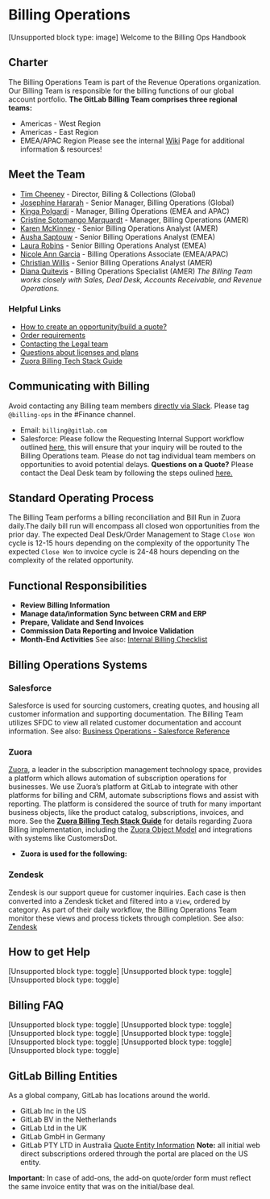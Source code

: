 # Billing Operations

[Unsupported block type: image]
Welcome to the Billing Ops Handbook
## Charter
The Billing Operations Team is part of the Revenue Operations organization. Our Billing Team is responsible for the billing functions of our global account portfolio.
**The GitLab Billing Team comprises three regional teams:**
- Americas - West Region
- Americas - East Region
- EMEA/APAC Region
Please see the internal [Wiki](https://gitlab.com/gitlab-com/Finance-Division/finance/-/wikis/Billing%20Operations%20&%20Accounts%20Receivable%20Wiki) Page for additional information & resources!
## Meet the Team
- [Tim Cheeney](https://handbook.gitlab.com/handbook/company/team/#tcheeney) - Director, Billing & Collections (Global)
- [Josephine Hararah](https://handbook.gitlab.com/handbook/company/team/#josephinehararah) - Senior Manager, Billing Operations (Global)
- [Kinga Polgardi](https://handbook.gitlab.com/handbook/company/team/#kingapolgardi) - Manager, Billing Operations (EMEA and APAC)
- [Cristine Sotomango Marquardt](https://handbook.gitlab.com/handbook/company/team/#csotomango) - Manager, Billing Operations (AMER)
- [Karen McKinney](https://handbook.gitlab.com/handbook/company/team/#k.mckinney) - Senior Billing Operations Analyst (AMER)
- [Ausha Saptouw](https://handbook.gitlab.com/handbook/company/team/#aushas) - Senior Billing Operations Analyst (EMEA)
- [Laura Robins](https://handbook.gitlab.com/handbook/company/team/#laurarobins) - Senior Billing Operations Analyst (EMEA)
- [Nicole Ann Garcia](https://handbook.gitlab.com/handbook/company/team/#nicoleannprecilla) - Billing Operations Associate (EMEA/APAC)
- [Christian Willis](https://handbook.gitlab.com/handbook/company/team/#christianwillis) - Senior Billing Operations Analyst (AMER)
- [Diana Quitevis](https://handbook.gitlab.com/handbook/company/team/#dquitevis) - Billing Operations Specialist (AMER)
*The Billing Team works closely with Sales, Deal Desk, Accounts Receivable, and Revenue Operations.*
### Helpful Links
- [How to create an opportunity/build a quote?](https://handbook.gitlab.com/handbook/sales/field-operations/sales-operations/deal-desk/)
- [Order requirements](https://handbook.gitlab.com/handbook/sales/field-operations/order-processing/)
- [Contacting the Legal team](https://handbook.gitlab.com/handbook/sales/field-operations/order-processing/#process-for-agreement-terms-negotiations-when-applicable-and-contacting-legal)
- [Questions about licenses and plans](https://handbook.gitlab.com/handbook/support/internal-support/#common-internal-requests---sales-team--customer-success-managers--accounts-receivable)
- [Zuora Billing Tech Stack Guide](https://internal.gitlab.com/handbook/finance/accounting/finance-ops/billing-ops/zuora-billing/)
## Communicating with Billing
Avoid contacting any Billing team members [directly via Slack](https://handbook.gitlab.com/handbook/communication/#avoid-direct-messages). Please tag `@billing-ops` in the #Finance channel.
- Email: `billing@gitlab.com`
- Salesforce: Please follow the Requesting Internal Support workflow outlined [here,](https://handbook.gitlab.com/handbook/sales/field-operations/requesting-internal-support/#salesforce-workflow) this will ensure that your inquiry will be routed to the Billing Operations team.
Please do not tag individual team members on opportunities to avoid potential delays.
**Questions on a Quote?** Please contact the Deal Desk team by following the steps oulined [here.](https://handbook.gitlab.com/handbook/sales/field-operations/requesting-internal-support/#salesforce-workflow)
## Standard Operating Process
The Billing Team performs a billing reconciliation and Bill Run in Zuora daily.The daily bill run will encompass all closed won opportunities from the prior day.
The expected Deal Desk/Order Management to Stage `Close Won` cycle is 12-15 hours depending on the complexity of the opportunity The expected `Close Won` to invoice cycle is 24-48 hours depending on the complexity of the related opportunity.
> 
## Functional Responsibilities
- **Review Billing Information** 
- **Manage data/information Sync between CRM and ERP** 
- **Prepare, Validate and Send Invoices**
- **Commission Data Reporting and Invoice Validation**
- **Month-End Activities** 
See also: [Internal Billing Checklist](https://gitlab.com/gitlab-com/Finance-Division/finance/-/wikis/Billing%20Checklist%202020)
## Billing Operations Systems
### Salesforce
Salesforce is used for sourcing customers, creating quotes, and housing all customer information and supporting documentation. The Billing Team utilizes SFDC to view all related customer documentation and account information.
See also: [Business Operations - Salesforce Reference](https://handbook.gitlab.com/handbook/sales/field-operations/sfdc/)
### Zuora
[Zuora](https://gitlab.com/gitlab-org/customers-gitlab-com/-/tree/staging/doc/architecture#zuora), a leader in the subscription management technology space, provides a platform which allows automation of subscription operations for businesses. We use Zuora’s platform at GitLab to integrate with other platforms for billing and CRM, automate subscriptions flows and assist with reporting. The platform is considered the source of truth for many important business objects, like the product catalog, subscriptions, invoices, and more. See the [**Zuora Billing Tech Stack Guide**](https://internal.gitlab.com/handbook/finance/accounting/finance-ops/billing-ops/zuora-billing/) for details regarding Zuora Billing implementation, including the [Zuora Object Model](https://knowledgecenter.zuora.com/Get_Started/Zuora_business_object_model) and integrations with systems like CustomersDot.
- **Zuora is used for the following:** 
> 
### Zendesk
Zendesk is our support queue for customer inquiries. Each case is then converted into a Zendesk ticket and filtered into a `View`, ordered by category. As part of their daily workflow, the Billing Operations Team monitor these views and process tickets through completion.
See also: [Zendesk](https://handbook.gitlab.com/handbook/marketing/developer-relations/workflows-tools/zendesk/)
## How to get Help
[Unsupported block type: toggle]
[Unsupported block type: toggle]
[Unsupported block type: toggle]
## Billing FAQ
[Unsupported block type: toggle]
[Unsupported block type: toggle]
[Unsupported block type: toggle]
[Unsupported block type: toggle]
[Unsupported block type: toggle]
[Unsupported block type: toggle]
[Unsupported block type: toggle]
## GitLab Billing Entities
As a global company, GitLab has locations around the world.
- GitLab Inc in the US
- GitLab BV in the Netherlands
- GitLab Ltd in the UK
- GitLab GmbH in Germany
- GitLab PTY LTD in Australia
[Quote Entity Information](https://handbook.gitlab.com/handbook/sales/field-operations/sales-operations/deal-desk/#quote-entity-information)
**Note:** all initial web direct subscriptions ordered through the portal are placed on the US entity.
> 
**Important:** In case of add-ons, the add-on quote/order form must reflect the same invoice entity that was on the initial/base deal.
